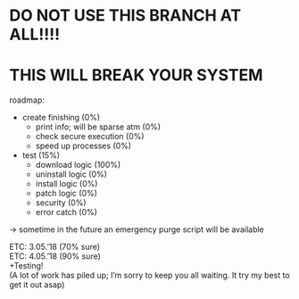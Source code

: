 # DO NOT USE THIS BRANCH AT ALL!!!!
# THIS **WILL BREAK YOUR SYSTEM**

roadmap:
- create finishing (0%)
	- print info; will be sparse atm (0%)
	- check secure execution (0%)
	- speed up processes (0%)
- test (15%)
	- download logic (100%)
	- uninstall logic (0%)
	- install logic (0%)
	- patch logic (0%)
	- security (0%)
	- error catch (0%)

-\> sometime in the future an emergency purge script will be available


ETC: 3.05.’18 (70% sure)  
ETC: 4.05.’18 (90% sure)  
+Testing!  
(A lot of work has piled up; I’m sorry to keep you all waiting. It try my best to get it out asap)